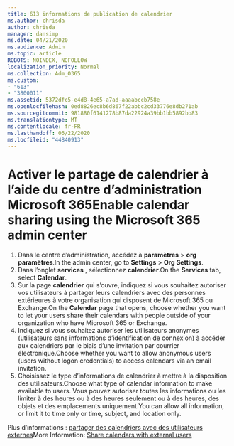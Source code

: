 ```yaml
---
title: 613 informations de publication de calendrier
ms.author: chrisda
author: chrisda
manager: dansimp
ms.date: 04/21/2020
ms.audience: Admin
ms.topic: article
ROBOTS: NOINDEX, NOFOLLOW
localization_priority: Normal
ms.collection: Adm_O365
ms.custom:
- "613"
- "3800011"
ms.assetid: 5372dfc5-e4d8-4e65-a7ad-aaaabccb758e
ms.openlocfilehash: 0ed8826ec8b6d867f22abbc2cd33776e8db271ab
ms.sourcegitcommit: 981880f6141278b87da22924a39bb1bb5892bb83
ms.translationtype: MT
ms.contentlocale: fr-FR
ms.lasthandoff: 06/22/2020
ms.locfileid: "44840913"
---
```

# <a name="enable-calendar-sharing-using-the-microsoft-365-admin-center"></a><span data-ttu-id="7a545-102">Activer le partage de calendrier à l’aide du centre d’administration Microsoft 365</span><span class="sxs-lookup"><span data-stu-id="7a545-102">Enable calendar sharing using the Microsoft 365 admin center</span></span>

1. <span data-ttu-id="7a545-103">Dans le centre d’administration, accédez à **paramètres**   >   **org paramètres**.</span><span class="sxs-lookup"><span data-stu-id="7a545-103">In the admin center, go to  **Settings**  >  **Org Settings**.</span></span>
2. <span data-ttu-id="7a545-104">Dans l’onglet **services** , sélectionnez **calendrier**.</span><span class="sxs-lookup"><span data-stu-id="7a545-104">On the  **Services**  tab, select  **Calendar**.</span></span>
3. <span data-ttu-id="7a545-105">Sur la page **calendrier** qui s’ouvre, indiquez si vous souhaitez autoriser vos utilisateurs à partager leurs calendriers avec des personnes extérieures à votre organisation qui disposent de Microsoft 365 ou Exchange.</span><span class="sxs-lookup"><span data-stu-id="7a545-105">On the  **Calendar**  page that opens, choose whether you want to let your users share their calendars with people outside of your organization who have Microsoft 365 or Exchange.</span></span>
4. <span data-ttu-id="7a545-106">Indiquez si vous souhaitez autoriser les utilisateurs anonymes (utilisateurs sans informations d’identification de connexion) à accéder aux calendriers par le biais d’une invitation par courrier électronique.</span><span class="sxs-lookup"><span data-stu-id="7a545-106">Choose whether you want to allow anonymous users (users without logon credentials) to access calendars via an email invitation.</span></span>
5. <span data-ttu-id="7a545-107">Choisissez le type d’informations de calendrier à mettre à la disposition des utilisateurs.</span><span class="sxs-lookup"><span data-stu-id="7a545-107">Choose what type of calendar information to make available to users.</span></span> <span data-ttu-id="7a545-108">Vous pouvez autoriser toutes les informations ou les limiter à des heures ou à des heures seulement ou à des heures, des objets et des emplacements uniquement.</span><span class="sxs-lookup"><span data-stu-id="7a545-108">You can allow all information, or limit it to time only or time, subject, and location only.</span></span>

<span data-ttu-id="7a545-109">Plus d’informations : [partager des calendriers avec des utilisateurs externes](https://docs.microsoft.com/microsoft-365/admin/manage/share-calendars-with-external-users)</span><span class="sxs-lookup"><span data-stu-id="7a545-109">More Information: [Share calendars with external users](https://docs.microsoft.com/microsoft-365/admin/manage/share-calendars-with-external-users)</span></span>
